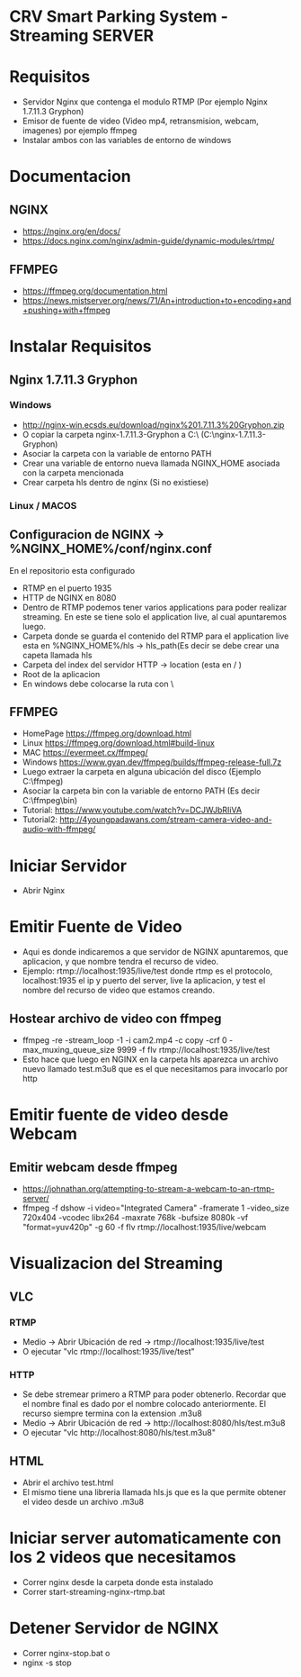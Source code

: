 # CRV Smart Parking System - Streaming SERVER

# Requisitos
- Servidor Nginx que contenga el modulo RTMP (Por ejemplo Nginx 1.7.11.3 Gryphon)
- Emisor de fuente de video (Video mp4, retransmision, webcam, imagenes) por ejemplo ffmpeg
- Instalar ambos con las variables de entorno de windows

# Documentacion

## NGINX
- https://nginx.org/en/docs/
- https://docs.nginx.com/nginx/admin-guide/dynamic-modules/rtmp/

## FFMPEG
- https://ffmpeg.org/documentation.html
- https://news.mistserver.org/news/71/An+introduction+to+encoding+and+pushing+with+ffmpeg

# Instalar Requisitos

## Nginx 1.7.11.3 Gryphon

### Windows

- http://nginx-win.ecsds.eu/download/nginx%201.7.11.3%20Gryphon.zip
- O copiar la carpeta nginx-1.7.11.3-Gryphon a C:\ (C:\nginx-1.7.11.3-Gryphon)
- Asociar la carpeta con la variable de entorno PATH
- Crear una variable de entorno nueva llamada NGINX_HOME asociada con la carpeta mencionada
- Crear carpeta hls dentro de nginx (Si no existiese)

### Linux / MACOS

## Configuracion de NGINX -> %NGINX_HOME%/conf/nginx.conf 
En el repositorio esta configurado
- RTMP en el puerto 1935
- HTTP de NGINX en 8080
- Dentro de RTMP podemos tener varios applications para poder realizar streaming. En este se tiene solo el application live, al cual apuntaremos luego.
- Carpeta donde se guarda el contenido del RTMP para el application live esta en %NGINX_HOME%/hls -> hls_path(Es decir se debe crear una capeta llamada hls
- Carpeta del index del servidor HTTP -> location (esta en / )
- Root de la aplicacion
- En windows debe colocarse la ruta con \\

## FFMPEG
- HomePage https://ffmpeg.org/download.html
- Linux https://ffmpeg.org/download.html#build-linux
- MAC https://evermeet.cx/ffmpeg/ 
- Windows https://www.gyan.dev/ffmpeg/builds/ffmpeg-release-full.7z
- Luego extraer la carpeta en alguna ubicación del disco (Ejemplo C:\ffmpeg)
- Asociar la carpeta bin con la variable de entorno PATH (Es decir C:\ffmpeg\bin)
- Tutorial: https://www.youtube.com/watch?v=DCJWJbRIiVA
- Tutorial2: http://4youngpadawans.com/stream-camera-video-and-audio-with-ffmpeg/

# Iniciar Servidor
- Abrir Nginx

# Emitir Fuente de Video
- Aqui es donde indicaremos a que servidor de NGINX apuntaremos, que aplicacion, y que nombre tendra el recurso de video.
- Ejemplo: rtmp://localhost:1935/live/test donde rtmp es el protocolo, localhost:1935 el ip y puerto del server, live la aplicacion, y test el nombre del recurso de video que estamos creando.

## Hostear archivo de video con ffmpeg
- ffmpeg -re -stream_loop -1 -i cam2.mp4 -c copy -crf 0 -max_muxing_queue_size 9999 -f flv rtmp://localhost:1935/live/test
- Esto hace que luego en NGINX en la carpeta hls aparezca un archivo nuevo llamado test.m3u8 que es el que necesitamos para invocarlo por http

# Emitir fuente de video desde Webcam

## Emitir webcam desde ffmpeg
- https://johnathan.org/attempting-to-stream-a-webcam-to-an-rtmp-server/
- ffmpeg -f dshow -i video="Integrated Camera" -framerate 1 -video_size 720x404 -vcodec libx264 -maxrate 768k -bufsize 8080k -vf "format=yuv420p" -g 60 -f flv rtmp://localhost:1935/live/webcam

# Visualizacion del Streaming

## VLC

### RTMP

- Medio -> Abrir Ubicación de red -> rtmp://localhost:1935/live/test
- O ejecutar "vlc rtmp://localhost:1935/live/test"

### HTTP

- Se debe stremear primero a RTMP para poder obtenerlo. Recordar que el nombre final es dado por el nombre colocado anteriormente. El recurso siempre termina con la extension .m3u8
- Medio -> Abrir Ubicación de red -> http://localhost:8080/hls/test.m3u8
- O ejecutar "vlc http://localhost:8080/hls/test.m3u8"

## HTML

- Abrir el archivo test.html
- El mismo tiene una libreria llamada hls.js que es la que permite obtener el video desde un archivo .m3u8

# Iniciar server automaticamente con los 2 videos que necesitamos
- Correr nginx desde la carpeta donde esta instalado
- Correr start-streaming-nginx-rtmp.bat

# Detener Servidor de NGINX
- Correr nginx-stop.bat o
- nginx -s stop

